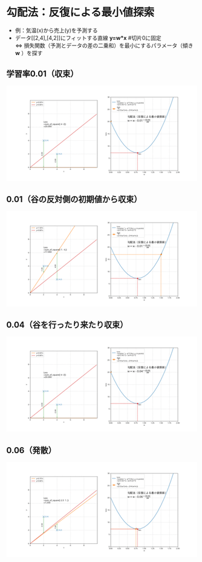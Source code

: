# 勾配法：反復による最小値探索
- 例：気温(x)から売上(y)を予測する
- データ[[2,4],[4,2]]にフィットする直線 **y=w*x** #切片0に固定<br>
⇔ 損失関数（予測とデータの差の二乗和）を最小にするパラメータ（傾き **w** ）を探す
## 学習率0.01（収束）
![gd01](/gradient_descent_01.gif)
## 0.01（谷の反対側の初期値から収束）
![gd01a](/gradient_descent_01a.gif)
## 0.04（谷を行ったり来たり収束）
![gd04](/gradient_descent_04.gif)
## 0.06（発散）
![gd06](/gradient_descent_06.gif)
